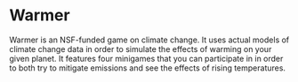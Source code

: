 # Warmer

Warmer is an NSF-funded game on climate change. It uses actual models of climate change data in order to simulate the effects of warming on your given planet. It features four minigames that you can participate in in order to both try to mitigate emissions and see the effects of rising temperatures. 
